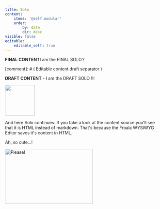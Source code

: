 ```yaml
---
title: Solo
content:
    items: '@self.modular'
    order:
        by: date
        dir: desc
visible: false
editable:
    editable_self: true
---
```


<p><strong>FINAL CONTENT</strong>I am the FINAL SOLO.?</p>
[comment]: # ( Editable content draft separator )
<p style=""><strong>DRAFT CONTENT</strong> - I am the DRAFT SOLO !!!</p><p style=""><img class="fr-draggable fr-fir fr-dii" src="/grav/user/pages/05.solo/593d8cde373f8495d4f732c8ad71577fe68e8595.jpg" style="width: 98px; height: 101.698px;"></p><p style="">And here Solo continues. If you take a look at the content source you'll see that it is HTML instead of markdown. That's because the Froala WYSIWYG Editor saves it's content in HTML.</p><p style="">Ah, so cute...!</p><p style=""><img class="fr-dib fr-draggable fr-fil" src="/grav/user/pages/05.solo/42b766464c46bbe0f72471ba955e4dbc6e1acb51.jpg" style="width: 289px; height: 180.693px;" alt="Please!"></p>